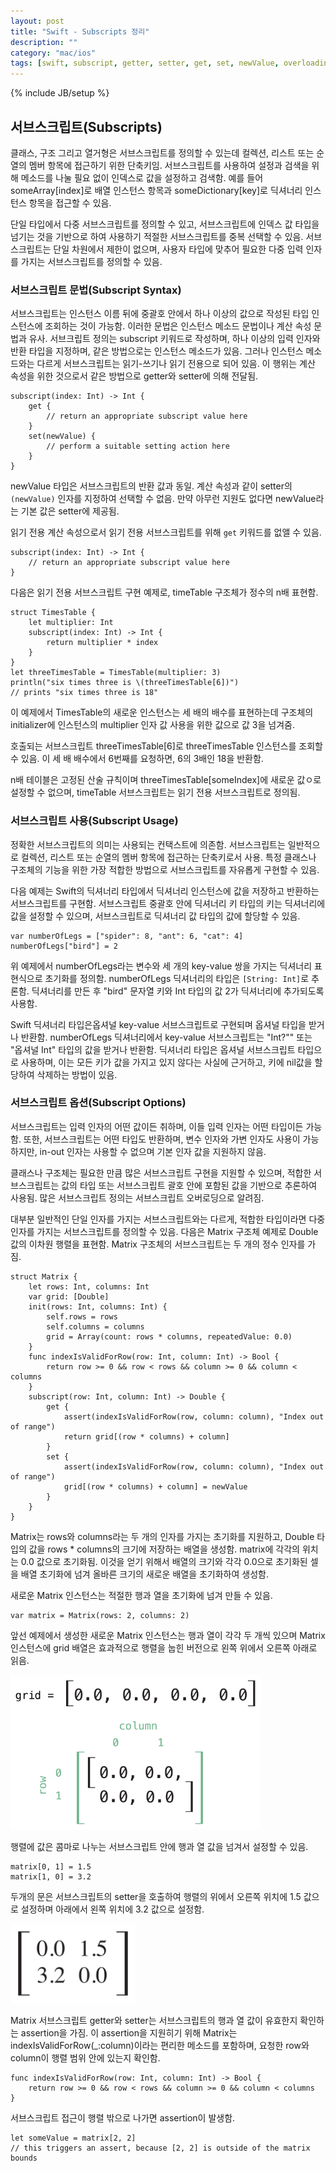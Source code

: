 ```yaml
---
layout: post
title: "Swift - Subscripts 정리"
description: ""
category: "mac/ios"
tags: [swift, subscript, getter, setter, get, set, newValue, overloading]
---
```

{% include JB/setup %}

## 서브스크립트(Subscripts)

클래스, 구조 그리고 열거형은 서브스크립트를 정의할 수 있는데 컬렉션, 리스트 또는 순열의 멤버 항목에 접근하기 위한 단축키임. 서브스크립트를 사용하여 설정과 검색을 위해 메소드를 나눌 필요 없이 인덱스로 값을 설정하고 검색함. 예를 들어 someArray[index]로 배열 인스턴스 항목과 someDictionary[key]로 딕셔너리 인스턴스 항목을 접근할 수 있음.

단일 타입에서 다중 서브스크립트를 정의할 수 있고, 서브스크립트에 인덱스 값 타입을 넘기는 것을 기반으로 하여 사용하기 적절한 서브스크립트를 중복 선택할 수 있음. 서브스크립트는 단일 차원에서 제한이 없으며, 사용자 타입에 맞추어 필요한 다중 입력 인자를 가지는 서브스크립트를 정의할 수 있음.

### 서브스크립트 문법(Subscript Syntax)

서브스크립트는 인스턴스 이름 뒤에 중괄호 안에서 하나 이상의 값으로 작성된 타입 인스턴스에 조회하는 것이 가능함. 이러한 문법은 인스턴스 메소드 문법이나 계산 속성 문법과 유사. 서브크립트 정의는 subscript 키워드로 작성하며, 하나 이상의 입력 인자와 반환 타입을 지정하며, 같은 방법으로는 인스턴스 메소드가 있음. 그러나 인스턴스 메소드와는 다르게 서브스크립트는 읽기-쓰기나 읽기 전용으로 되어 있음. 이 행위는 계산 속성을 위한 것으로서 같은 방법으로 getter와 setter에 의해 전달됨.

	subscript(index: Int) -> Int {
	    get {
	        // return an appropriate subscript value here
	    }
	    set(newValue) {
	        // perform a suitable setting action here
	    }
	}

newValue 타입은 서브스크립트의 반환 값과 동일. 계산 속성과 같이 setter의 `(newValue)` 인자를 지정하여 선택할 수 없음. 만약 아무런 지원도 없다면 newValue라는 기본 값은 setter에 제공됨.

읽기 전용 계산 속성으로서 읽기 전용 서브스크립트를 위해 `get` 키워드를 없앨 수 있음.

	subscript(index: Int) -> Int {
	    // return an appropriate subscript value here
	}

다음은 읽기 전용 서브스크립트 구현 예제로, timeTable 구조체가 정수의 n배 표현함.

	struct TimesTable {
	    let multiplier: Int
	    subscript(index: Int) -> Int {
	        return multiplier * index
	    }
	}
	let threeTimesTable = TimesTable(multiplier: 3)
	println("six times three is \(threeTimesTable[6])")
	// prints "six times three is 18"

이 예제에서 TimesTable의 새로운 인스턴스는 세 배의 배수를 표현하는데 구조체의 initializer에 인스턴스의 multiplier 인자 값 사용을 위한 값으로 값 3을 넘겨줌.

호출되는 서브스크립트 threeTimesTable[6]로 threeTimesTable 인스턴스를 조회할 수 있음. 이 세 배 배수에서 6번째를 요청하면, 6의 3배인 18을 반환함.

<div class="alert-info">
n배 테이블은 고정된 산술 규칙이며 threeTimesTable[someIndex]에 새로운 값ㅇ로 설정할 수 없으며, timeTable 서브스크립트는 읽기 전용 서브스크립트로 정의됨.
</div>

### 서브스크립트 사용(Subscript Usage)

정확한 서브스크립트의 의미는 사용되는 컨택스트에 의존함. 서브스크립트는 일반적으로 컬렉션, 리스트 또는 순열의 멤버 항목에 접근하는 단축키로서 사용. 특정 클래스나 구조체의 기능을 위한 가장 적합한 방법으로 서브스크립트를 자유롭게 구현할 수 있음.

다음 예제는 Swift의 딕셔너리 타입에서 딕셔너리 인스턴스에 값을 저장하고 반환하는 서브스크립트를 구현함. 서브스크립트 중괄호 안에 딕셔너리 키 타입의 키는 딕셔너리에 값을 설정할 수 있으며, 서브스크립트로 딕셔너리 값 타입의 값에 할당할 수 있음.

	var numberOfLegs = ["spider": 8, "ant": 6, "cat": 4]
	numberOfLegs["bird"] = 2

위 예제에서 numberOfLegs라는 변수와 세 개의 key-value 쌍을 가지는 딕셔너리 표현식으로 초기화를 정의함. numberOfLegs 딕셔너리의 타입은 `[String: Int]`로 추론함. 딕셔너리를 만든 후 "bird" 문자열 키와 Int 타입의 값 2가 딕셔너리에 추가되도록 사용함.

<div class="alert-info">
Swift 딕셔너리 타입은옵셔널 key-value 서브스크립트로 구현되며 옵셔널 타입을 받거나 반환함. numberOfLegs 딕셔너리에서 key-value 서브스크립트는 "Int?"" 또는 "옵셔널 Int" 타입의 값을 받거나 반환함. 딕셔너리 타입은 옵셔널 서브스크립트 타입으로 사용하며, 이는 모든 키가 값을 가지고 있지 않다는 사실에 근거하고, 키에 nil값을 할당하여 삭제하는 방법이 있음.
</div>

### 서브스크립트 옵션(Subscript Options)

서브스크립트는 입력 인자의 어떤 값이든 취하며, 이들 입력 인자는 어떤 타입이든 가능함. 또한, 서브스크립트는 어떤 타입도 반환하며, 변수 인자와 가변 인자도 사용이 가능하지만, in-out 인자는 사용할 수 없으며 기본 인자 값을 지원하지 않음.

클래스나 구조체는 필요한 만큼 많은 서브스크립트 구현을 지원할 수 있으며, 적합한 서브스크립트는 값의 타입 또는 서브스크립트 괄호 안에 포함된 값을 기반으로 추론하여 사용됨. 많은 서브스크립트 정의는 서브스크립트 오버로딩으로 알려짐.

대부분 일반적인 단일 인자를 가지는 서브스크립트와는 다르게, 적합한 타입이라면 다중 인자를 가지는 서브스크립트를 정의할 수 있음. 다음은 Matrix 구조체 예제로 Double 값의 이차원 행렬을 표현함. Matrix 구조체의 서브스크립트는 두 개의 정수 인자를 가짐.

	struct Matrix {
	    let rows: Int, columns: Int
	    var grid: [Double]
	    init(rows: Int, columns: Int) {
	        self.rows = rows
	        self.columns = columns
	        grid = Array(count: rows * columns, repeatedValue: 0.0)
	    }
	    func indexIsValidForRow(row: Int, column: Int) -> Bool {
	        return row >= 0 && row < rows && column >= 0 && column < columns
	    }
	    subscript(row: Int, column: Int) -> Double {
	        get {
	            assert(indexIsValidForRow(row, column: column), "Index out of range")
	            return grid[(row * columns) + column]
	        }
	        set {
	            assert(indexIsValidForRow(row, column: column), "Index out of range")
	            grid[(row * columns) + column] = newValue
	        }
	    }
	}

Matrix는 rows와 columns라는 두 개의 인자를 가지는 초기화를 지원하고, Double 타입의 값을 rows * columns의 크기에 저장하는 배열을 생성함. matrix에 각각의 위치는 0.0 값으로 초기화됨. 이것을 얻기 위해서 배열의 크기와 각각 0.0으로 초기화된 셀을 배열 초기화에 넘겨 올바른 크기의 새로운 배열을 초기화하여 생성함.

새로운 Matrix 인스턴스는 적절한 행과 열을 초기화에 넘겨 만들 수 있음.

	var matrix = Matrix(rows: 2, columns: 2)

앞선 예제에서 생성한 새로운 Matrix 인스턴스는 행과 열이 각각 두 개씩 있으며 Matrix 인스턴스에 grid 배열은 효과적으로 행렬을 눕힌 버전으로 왼쪽 위에서 오른쪽 아래로 읽음.

<img src="/../../../../image/2014/09/subscriptMatrix01_2x.png" alt="subscriptMatrix01" style="width: 400px;"/><br/>

행렬에 값은 콤마로 나누는 서브스크립트 안에 행과 열 값을 넘겨서 설정할 수 있음.

	matrix[0, 1] = 1.5
	matrix[1, 0] = 3.2

두개의 문은 서브스크립트의 setter을 호출하여 행렬의 위에서 오른쪽 위치에 1.5 값으로 설정하며 아래에서 왼쪽 위치에 3.2 값으로 설정함.

<img src="/../../../../image/2014/09/subscriptMatrix02_2x.png" alt="subscriptMatrix02" style="width: 200px;"/><br/>

Matrix 서브스크립트 getter와 setter는 서브스크립트의 행과 열 값이 유효한지 확인하는 assertion을 가짐. 이 assertion을 지원히기 위해 Matrix는 indexIsValidForRow(_:column)이라는 편리한 메소드를 포함하며, 요청한 row와 column이 행렬 범위 안에 있는지 확인함.

	func indexIsValidForRow(row: Int, column: Int) -> Bool {
	    return row >= 0 && row < rows && column >= 0 && column < columns
	}

서브스크립트 접근이 행렬 밖으로 나가면 assertion이 발생함.

	let someValue = matrix[2, 2]
	// this triggers an assert, because [2, 2] is outside of the matrix bounds
